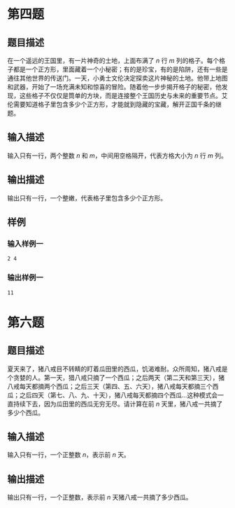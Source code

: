 # 第四题
## 题目描述
在一个遥远的王国里，有一片神奇的士地，上面布满了 $n$  行 $m$ 列的格子。每个格子都是一个正方形，里面藏着一个小秘密；有的是珍宝，有的是陷阱，还有一些是通往其他世界的传送门。一天，小勇士文伦决定探卖这片神秘的土地。他带上地图和武器，开始了一场充满未知和惊喜的冒险。随着他一步步揭开格子的秘密，他发现，这些格子不仅仅是筒单的方块，而是连接整个王国历史与未来的重要节点。艾伦需要知道格子里包含多少个正方形，才能就到隐藏的宝藏，解开正国千条的继题。
## 输入描述
输入只有一行，两个整数 $n$ 和 $m$，中间用空格隔开，代表方格大小为 $n$ 行 $m$ 列。
## 输出描述
输出只有一行，一个整嫩，代表格子里包含多少个正方形。

## 样例
### 输入样例一
```in
2 4
```
### 输出样例一
```out
11
```
# 第六题

## 题目描述

夏天来了，猪八戒目不转睛的盯着瓜田里的西瓜，饥渴难耐。众所周知，猪八戒是个贪婪的人。第一天，猎八戒只摘了一个西瓜；之后两天（第二天和第三天），猪八戒每天都摘两个西瓜；之后三天（第四、五、六天），猪八戒每天都摘三个西瓜；之后四天（第七、八、九、十天），猪八戒每天都摘四个西瓜...这种模式会一直持续下去，因为瓜田里的西瓜无穷无尽。请计算在前 $n$ 天里，猪八戒一共摘了多少个西瓜。

## 输入描述
输入只有一行，一个正整数 $n$，表示前 $n$ 天。

## 输出描述
输出只有一行，一个正整数，表示前 $n$ 天猪八戒一共摘了多少西瓜。